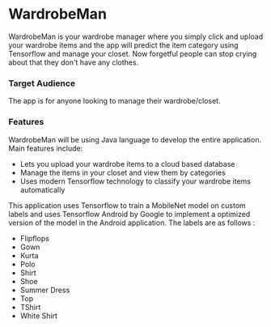# WardrobeMan
WardrobeMan is your wardrobe manager where you simply click and upload your wardrobe
items and the app will predict the item category using Tensorflow and manage your closet. Now
forgetful people can stop crying about that they don't have any clothes.

### Target Audience
The app is for anyone looking to manage their wardrobe/closet.

### Features
WardrobeMan will be using Java language to develop the entire application. Main features
include:
* Lets you upload your wardrobe items to a cloud based database
* Manage the items in your closet and view them by categories
* Uses modern Tensorflow technology to classify your wardrobe items automatically

This application uses Tensorflow to train a MobileNet model on custom labels and uses Tensorflow Android by Google to implement a optimized version of the model in the Android application. The labels are as follows : 
* Flipflops
* Gown
* Kurta
* Polo
* Shirt
* Shoe
* Summer Dress
* Top
* TShirt
* White Shirt
